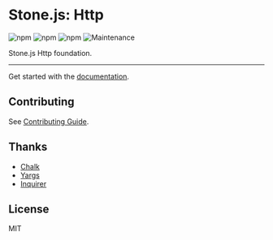 # Stone.js: Http

![npm](https://img.shields.io/npm/l/@stone-js/http)
![npm](https://img.shields.io/npm/v/@stone-js/http)
![npm](https://img.shields.io/npm/dm/@stone-js/http)
![Maintenance](https://img.shields.io/maintenance/yes/2024)

Stone.js Http foundation.

---

Get started with the [documentation](https://stonejs.com/cookbook/http).


## Contributing

See [Contributing Guide](https://github.com/stonemjs/http/blob/main/CONTRIBUTING.md).


## Thanks
- [Chalk](https://www.npmjs.com/package/chalk)
- [Yargs](https://www.npmjs.com/package/yargs)
- [Inquirer](https://www.npmjs.com/package/inquirer)


## License

MIT